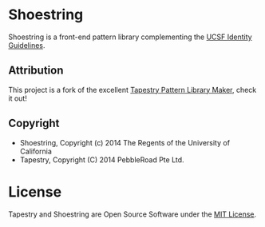 # Shoestring

Shoestring is a front-end pattern library complementing the [UCSF Identity Guidelines](http://identity.ucsf.edu/website).

## Attribution

This project is a fork of the excellent [Tapestry Pattern Library Maker](https://github.com/PebbleRoad/tapestry), check it out!

## Copyright

* Shoestring, Copyright (c) 2014 The Regents of the University of California
* Tapestry, Copyright (C) 2014 PebbleRoad Pte Ltd.

# License

Tapestry and Shoestring are Open Source Software under the [MIT License](License).
